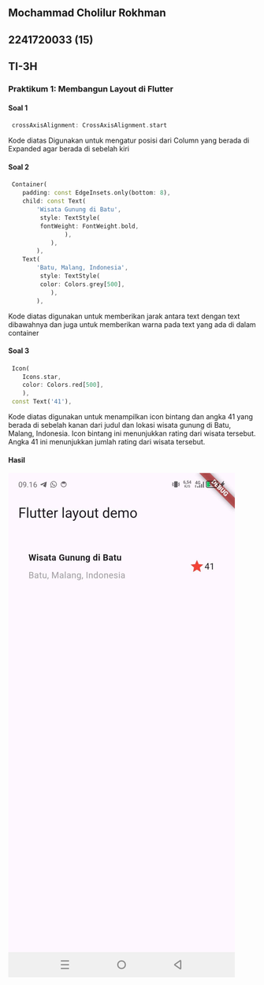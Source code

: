 ## Mochammad Cholilur Rokhman

## 2241720033 (15)

## TI-3H

### Praktikum 1: Membangun Layout di Flutter

#### Soal 1

```dart 
 crossAxisAlignment: CrossAxisAlignment.start
```
Kode diatas Digunakan untuk mengatur posisi dari Column yang berada di Expanded agar berada di sebelah kiri

#### Soal 2

```dart 
 Container(
    padding: const EdgeInsets.only(bottom: 8),
    child: const Text(
        'Wisata Gunung di Batu',
         style: TextStyle(
         fontWeight: FontWeight.bold,
                ),
            ),
        ),
    Text(
        'Batu, Malang, Indonesia',
         style: TextStyle(
         color: Colors.grey[500],
            ),
        ),
```
Kode diatas digunakan untuk memberikan jarak antara text dengan text dibawahnya dan juga untuk memberikan warna pada text yang ada di dalam container

#### Soal 3

```dart 
 Icon(
    Icons.star,
    color: Colors.red[500],
    ),
 const Text('41'),
```
Kode diatas digunakan untuk menampilkan icon bintang dan angka 41 yang berada di sebelah kanan dari judul dan lokasi wisata gunung di Batu, Malang, Indonesia. Icon bintang ini menunjukkan rating dari wisata tersebut. Angka 41 ini menunjukkan jumlah rating dari wisata tersebut.

#### Hasil

![alt text](<WhatsApp Image 2024-10-08 at 21.40.27_38b43241.jpg>)
